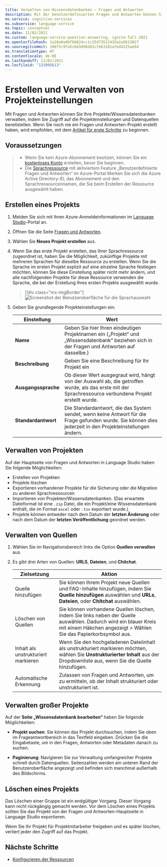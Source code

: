 ```yaml
---
title: Verwalten von Wissensdatenbanken – Fragen und Antworten
description: Mit der benutzerdefinierten Fragen und Antworten können Sie Projekte verwalten, indem Sie Zugriff auf die Projekteinstellungen und -inhalte bereitstellen.
ms.service: cognitive-services
ms.subservice: language-service
ms.topic: conceptual
ms.date: 11/02/2021
ms.custom: language-service-question-answering, ignite-fall-2021
ms.openlocfilehash: 1a28a0a4bf66824cc1c25d73512415e2a5613827
ms.sourcegitcommit: 106f5c9fa5c6d3498dd1cfe63181a7ed4125ae6d
ms.translationtype: HT
ms.contentlocale: de-DE
ms.lasthandoff: 11/02/2021
ms.locfileid: "131095613"
---
```

# <a name="create-and-manage-project-settings"></a>Erstellen und Verwalten von Projekteinstellungen

Mit Fragen und Antworten können Sie Ihre Projekte/Wissensdatenbanken verwalten, indem Sie Zugriff auf die Projekteinstellungen und Datenquellen bereitstellen. Wenn Sie noch nie ein Fragen und Antworten-Projekt erstellt haben, wird empfohlen, mit dem [Artikel für erste Schritte](create-test-deploy.md) zu beginnen.

## <a name="prerequisites"></a>Voraussetzungen

> * Wenn Sie kein Azure-Abonnement besitzen, können Sie ein [kostenloses Konto](https://azure.microsoft.com/free/cognitive-services/) erstellen, bevor Sie beginnen.
> * Die [Sprachressource](https://aka.ms/create-language-resource) mit aktiviertem Feature „Benutzerdefinierte Fragen und Antworten“ im Azure-Portal Merken Sie sich die Azure Active Directory-ID, das Abonnement und den Sprachressourcennamen, die Sie beim Erstellen der Ressource ausgewählt haben.

## <a name="create-a-project"></a>Erstellen eines Projekts

1. Melden Sie sich mit Ihren Azure-Anmeldeinformationen im [Language Studio](https://language.azure.com/)-Portal an.

2. Öffnen Sie die Seite [Fragen und Antworten](https://language.azure.com/languageStudio/questionAnswering/projects).

3. Wählen Sie **Neues Projekt erstellen** aus.

4. Wenn Sie das erste Projekt erstellen, das Ihrer Sprachressource zugeordnet ist, haben Sie die Möglichkeit, zukünftige Projekte mit mehreren Sprachen für dieselbe Ressource zu erstellen. Wenn Sie die Sprache im ersten Projekt explizit auf eine einzelne Sprache festlegen möchten, können Sie diese Einstellung später nicht mehr ändern, und alle nachfolgenden Projekte für diese Ressource verwenden die Sprache, die bei der Erstellung Ihres ersten Projekts ausgewählt wurde.

    > [!div class="mx-imgBorder"]
    > ![Screenshot der Benutzeroberfläche für die Sprachauswahl](../media/manage-knowledge-base/choose-language-option.png)

5. Geben Sie grundlegende Projekteinstellungen ein:

    |Einstellung| Wert|
    |-------|------|
    |**Name** | Geben Sie hier Ihren eindeutigen Projektnamen ein („Projekt“ und „Wissensdatenbank“ beziehen sich in der Fragen und Antworten auf dasselbe.) |
    |**Beschreibung** | Geben Sie eine Beschreibung für Ihr Projekt ein |
    |**Ausgangssprache** | Ob dieser Wert ausgegraut wird, hängt von der Auswahl ab, die getroffen wurde, als das erste mit der Sprachressource verbundene Projekt erstellt wurde.  |
    |**Standardantwort** | Die Standardantwort, die das System sendet, wenn keine Antwort für die Frage gefunden wurde. Sie können dies jederzeit in den Projekteinstellungen ändern.

## <a name="manage-projects"></a>Verwalten von Projekten

Auf der Hauptseite von Fragen und Antworten in Language Studio haben Sie folgende Möglichkeiten:

- Erstellen von Projekten
- Projekte löschen
- Exportieren vorhandener Projekte für die Sicherung oder die Migration zu anderen Sprachressourcen
- Importieren von Projekten/Wissensdatenbanken. (Das erwartete Dateiformat ist eine `.zip` Datei, die ein Projekt/eine Wissensdatenbank enthält, die im Format `excel` oder `.tsv` exportiert wurde.)
- Projekte können entweder nach dem Datum der **letzten Änderung** oder nach dem Datum der **letzten Veröffentlichung** geordnet werden.

## <a name="manage-sources"></a>Verwalten von Quellen

1. Wählen Sie im Navigationsbereich links die Option **Quellen verwalten** aus.

1.  Es gibt drei Arten von Quellen: **URLS**, **Dateien**, und **Chitchat**.

       |Zielsetzung|Aktion|
       |--|--|
       |Quelle hinzufügen|Sie können Ihrem Projekt neue Quellen und FAQ-Inhalte hinzufügen, indem Sie **Quelle hinzufügen** auswählen und **URLs**, **Dateien**, oder **Chitchat** auswählen.|
       |Löschen von Quellen|Sie können vorhandene Quellen löschen, indem Sie links neben der Quelle auswählen. Dadurch wird ein blauer Kreis mit einem Häkchen angezeigt > Wählen Sie das Papierkorbsymbol aus. |
       |Inhalt als unstrukturiert markieren|Wenn Sie den hochgeladenen Dateiinhalt als unstrukturiert markieren möchten, wählen Sie **Unstrukturierter Inhalt** aus der Dropdownliste aus, wenn Sie die Quelle hinzufügen.|
       |Automatische Erkennung| Zulassen von Fragen und Antworten, um zu ermitteln, ob der Inhalt strukturiert oder unstrukturiert ist.|

## <a name="manage-large-projects"></a>Verwalten großer Projekte

Auf der **Seite „Wissensdatenbank bearbeiten“** haben Sie folgende Möglichkeiten:

* **Projekt suchen**: Sie können das Projekt durchsuchen, indem Sie oben im Frageantwortbereich in das Textfeld eingeben. Drücken Sie die Eingabetaste, um in den Fragen, Antworten oder Metadaten danach zu suchen.

* **Paginierung**: Navigieren Sie zur Verwaltung umfangreicher Projekte schnell durch Datenquellen. Seitenzahlen werden am unteren Rand der Benutzeroberfläche angezeigt und befinden sich manchmal außerhalb des Bildschirms.

## <a name="delete-project"></a>Löschen eines Projekts

Das Löschen einer Gruppe ist ein endgültiger Vorgang. Dieser Vorgang kann nicht rückgängig gemacht werden. Vor dem Löschen eines Projekts sollten Sie das Projekt von der Fragen und Antworten-Hauptseite in Language Studio exportieren.

Wenn Sie Ihr Projekt für Projektmitarbeiter freigeben und es später löschen, verliert jeder den Zugriff auf das Projekt.

## <a name="next-steps"></a>Nächste Schritte

* [Konfigurieren der Ressourcen](./configure-resources.md)
